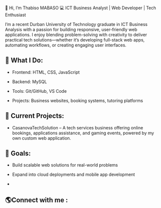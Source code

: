 👋 Hi, I’m Thabiso MABASO
💻 ICT Business Analyst | Web Developer | Tech Enthusiast

I’m a recent Durban University of Technology graduate in ICT Business Analysis with a passion for building responsive, user-friendly web applications. I enjoy blending problem-solving with creativity to deliver practical tech solutions—whether it’s developing full-stack web apps, automating workflows, or creating engaging user interfaces.

## 🌟 What I Do:

- Frontend: HTML, CSS, JavaScript

- Backend:  MySQL

- Tools: Git/GitHub, VS Code

- Projects: Business websites, booking systems, tutoring platforms

## 🚀 Current Projects:

- CasanovaTechSolution – A tech services business offering online bookings, applications assistance, and gaming events, powered by my own custom web application.

## 🎯 Goals:

- Build scalable web solutions for real-world problems

- Expand into cloud deployments and mobile app development
- 
## 🌎Connect with me : 
